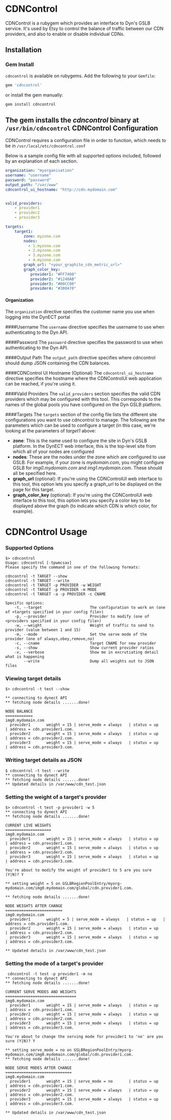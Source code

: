 CDNControl
===========
CDNControl is a rubygem which provides an interface to Dyn's GSLB service. It's used by Etsy to control the balance of traffic between our CDN providers, and also to enable or disable individual CDNs.

Installation
------------

### Gem Install
`cdncontrol` is available on rubygems. Add the following to your `Gemfile`:

```ruby
gem 'cdncontrol'
```

or install the gem manually:

```bash
gem install cdncontrol
```

The gem installs the *cdncontrol* binary at ```/usr/bin/cdncontrol```
CDNControl Configuration
-------------------
CDNControl requires a configuration file in order to function, which needs to be in ```/usr/local/etc/cdncontrol.conf```


Below is a sample config file with all supported options included, followed by an explanation of each section.

```yaml
organization: "myorganisation"
username: "username"
password: "password"
output_path: "/var/www"
cdncontrol_ui_hostname: "http://cdn.mydomain.com"


valid_providers:
    - provider1
    - provider2
    - provider3

targets:
    target1:
        zone: myzone.com
        nodes:
          - 1.myzone.com
          - 2.myzone.com
          - 3.myzone.com
          - 4.myzone.com
        graph_url: "<your_graphite_cdn_metric_url>"
        graph_color_key:
           provider1: "#FF7400"
           provider2: "#1240AB"
           provider3: "#00CC00"
           provider4: "#380470"

```

#### Organization
The `organization` directive specifies the customer name you use when logging into the DynECT portal

####Username
The `username` directive specifies the username to use when authenticating to the Dyn API.

####Password
The `password` directive specifies the password to use when authenticating to the Dyn API.

####Output Path
The `output_path` directive specifies where cdncontrol should dump JSON containing the CDN balances.

####CDNControl UI Hostname (Optional)
The `cdncontrol_ui_hostname` directive specifies the hostname where the CDNControlUI web application can be reached, if you're using it.

####Valid Providers
The `valid_providers` section specifies the valid CDN providers which may be configured with this tool. This corresponds to the names of the global pools you have configured on the Dyn GSLB platform.

####Targets
The `targets` section of the config file lists the different site configurations you want to use cdncontrol to manage. The following are the parameters which can be used to configure a target (in this case, we're looking at the parameters of *target1* above:

* **zone**: This is the name used to configure the site in Dyn's GSLB platform. In the DynECT web interface, this is the top-level site from which all of your nodes are configured
* **nodes**: These are the nodes under the zone which are configured to use GSLB. For example, if your zone is *mydomain.com*, you might configure GSLB for *img0.mydomain.com* and *img1.mydomain.com*. These should all be specified here.
* **graph_url** (optional): If you're using the CDNControlUI web interface to this tool, this option lets you specify a graph_url to be displayed on the page for this target.
* **graph_color_key** (optional): If you're using the CDNControlUI web interface to this tool, this option lets you specify a color key to be displayed above the graph (to indicate which CDN is which color, for example).



CDNControl Usage
================

### Supported Options
```
$> cdncontrol
Usage: cdncontrol [-tpwmcsav]
Please specify the command in one of the following formats:

cdncontrol -t TARGET --show
cdncontrol -t TARGET --write
cdncontrol -t TARGET -p PROVIDER -w WEIGHT
cdncontrol -t TARGET -p PROVIDER -m MODE
cdncontrol -t TARGET -a -p PROVIDER -c CNAME

Specific options:
    -t, --target                     The configuration to work on (one of <targets specified in your config file>)
    -p, --provider                   Provider to modify (one of <providers specified in your config file>)
    -w, --weight                     Weight of traffic to send to provider (value between 1 and 15)
    -m, --mode                       Set the serve mode of the provider (one of always,obey,remove,no)
    -c, --cname                      Target CNAME for new provider
    -s, --show                       Show current provider ratios
    -v, --verbose                    Show me in excrutiating detail what is happening
        --write                      Dump all weights out to JSON files
```

### Viewing target details
```
$> cdncontrol -t test --show

** connecting to dynect API
** fetching node details .......done!

NODE BALANCE
============
img0.mydomain.com
  provider1       weight = 15 | serve_mode = always   | status = up   | address = cdn.provider1.com.
  provider2       weight = 15 | serve_mode = always   | status = up   | address = cdn.provider2.com.
  provider3       weight = 15 | serve_mode = always   | status = up   | address = cdn.provider3.com.
```

### Writing target details as JSON
```
$ cdncontrol -t test --write
** connecting to dynect API
** fetching node details .......done!
** Updated details in /var/www/cdn_test.json
```

### Setting the weight of a target's provider
```
$> cdncontrol -t test -p provider1 -w 5
** connecting to dynect API
** fetching node details .......done!

CURRENT LIVE WEIGHTS
====================
img0.mydomain.com
  provider1       weight = 15 | serve_mode = always   | status = up   | address = cdn.provider1.com.
  provider2       weight = 15 | serve_mode = always   | status = up   | address = cdn.provider2.com.
  provider3       weight = 15 | serve_mode = always   | status = up   | address = cdn.provider3.com.

You're about to modify the weight of provider1 to 5 are you sure (Y|N)? Y

** setting weight = 5 on GSLBRegionPoolEntry/myorg-mydomain.com/img0.mydomain.com/global/cdn.provider1.com.

** fetching node details .......done!

NODE WEIGHTS AFTER CHANGE
=========================
img0.mydomain.com
  provider1       weight = 5 | serve_mode = always   | status = up   | address = cdn.provider1.com.
  provider2       weight = 15 | serve_mode = always   | status = up   | address = cdn.provider2.com.
  provider3       weight = 15 | serve_mode = always   | status = up   | address = cdn.provider3.com.

** Updated details in /var/www/cdn_test.json
```

### Setting the mode of a target's provider
```
 cdncontrol -t test -p provider1 -m no
** connecting to dynect API
** fetching node details .......done!

CURRENT SERVE MODES AND WEIGHTS
===============================
img0.mydomain.com
  provider1       weight = 15 | serve_mode = always   | status = up   | address = cdn.provider1.com.
  provider2       weight = 15 | serve_mode = always   | status = up   | address = cdn.provider2.com.
  provider3       weight = 15 | serve_mode = always   | status = up   | address = cdn.provider3.com.

You're about to change the serving mode for provider1 to 'no' are you sure (Y|N)? Y

** setting serve_mode = no on GSLBRegionPoolEntry/myorg-mydomain.com/img0.mydomain.com/global/cdn.provider1.com.
** fetching node details .......done!

NODE SERVE MODES AFTER CHANGE
=============================
img0.mydomain.com
  provider1       weight = 15 | serve_mode = no       | status = up   | address = cdn.provider1.com.
  provider2       weight = 15 | serve_mode = always   | status = up   | address = cdn.provider2.com.
  provider3       weight = 15 | serve_mode = always   | status = up   | address = cdn.provider3.com.

** Updated details in /var/www/cdn_test.json
```
